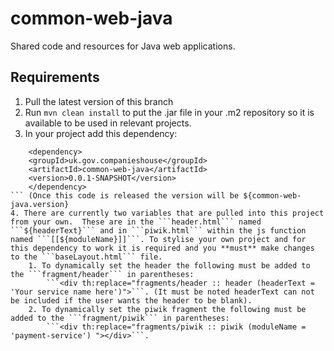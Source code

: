 # common-web-java
Shared code and resources for Java web applications.

## Requirements
1. Pull the latest version of this branch
2. Run ```mvn clean install``` to put the .jar file in your .m2 repository so it is available to be used in relevant projects.
3. In your project add this dependency:
```
	<dependency>
	<groupId>uk.gov.companieshouse</groupId> 
	<artifactId>common-web-java</artifactId> 
	<version>0.0.1-SNAPSHOT</version> 
	</dependency>
``` (Once this code is released the version will be ${common-web-java.version}
4. There are currently two variables that are pulled into this project from your own.  These are in the ```header.html``` named ```${headerText}``` and in ```piwik.html``` within the js function named ```[[${moduleName}]]```. To stylise your own project and for this dependency to work it is required and you **must** make changes to the ```baseLayout.html``` file. 
	1. To dynamically set the header the following must be added to the ```fragment/header``` in parentheses:
	    ```<div th:replace="fragments/header :: header (headerText = 'Your service name here')">```. (It must be noted headerText can not be included if the user wants the header to be blank).
	2. To dynamically set the piwik fragment the following must be added to the ```fragment/piwik``` in parentheses:
		```<div th:replace="fragments/piwik :: piwik (moduleName = 'payment-service') "></div>```.





